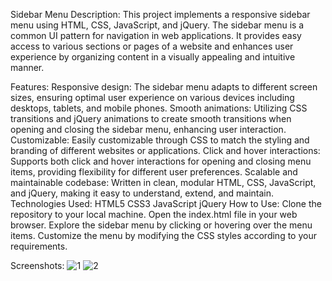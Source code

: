 Sidebar Menu
Description:
This project implements a responsive sidebar menu using HTML, CSS, JavaScript, and jQuery. The sidebar menu is a common UI pattern for navigation in web applications. It provides easy access to various sections or pages of a website and enhances user experience by organizing content in a visually appealing and intuitive manner.

Features:
Responsive design: The sidebar menu adapts to different screen sizes, ensuring optimal user experience on various devices including desktops, tablets, and mobile phones.
Smooth animations: Utilizing CSS transitions and jQuery animations to create smooth transitions when opening and closing the sidebar menu, enhancing user interaction.
Customizable: Easily customizable through CSS to match the styling and branding of different websites or applications.
Click and hover interactions: Supports both click and hover interactions for opening and closing menu items, providing flexibility for different user preferences.
Scalable and maintainable codebase: Written in clean, modular HTML, CSS, JavaScript, and jQuery, making it easy to understand, extend, and maintain.
Technologies Used:
HTML5
CSS3
JavaScript
jQuery
How to Use:
Clone the repository to your local machine.
Open the index.html file in your web browser.
Explore the sidebar menu by clicking or hovering over the menu items.
Customize the menu by modifying the CSS styles according to your requirements.

Screenshots:
![1](https://github.com/sorez94/sidebarMenu/assets/47446092/ce428ec0-f0b1-4e88-8ee5-7595c69ca682)
![2](https://github.com/sorez94/sidebarMenu/assets/47446092/4ba14c62-05e0-46ec-a0df-b81c896e6f33)

